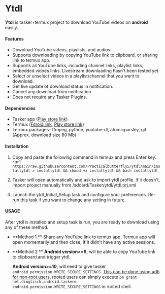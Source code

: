 # Ytdl


**Ytdl** is tasker+termux project to download YouTube videos on **android** easily.

#### Features
* Download YouTube videos, playlists, and audios.
* Supports downloading by copying YouTube link to clipboard, or sharing link to termux app.
* Supports all YouTube links, including channel links, playlist links, embedded vidoes links. Livestream downloading hasn't been tested yet.
* Select or unselect videos in a playlist/channel that you want to download.
* Get live update of download status in notification.
* Cancel any download from notification.
* Does not require any Tasker Plugins.


#### Dependencies
* Tasker app ([Play store link](https://play.google.com/store/apps/details?id=net.dinglisch.android.taskerm))
* Termux ([Fdroid link](https://f-droid.org/en/packages/com.termux/), [Play store link](https://play.google.com/store/apps/details?id=com.termux))
* Termux packages- ffmpeg, python, youtube-dl, atomicparsley, git (Approx. download size 80 Mb)

#### Installation


1. Copy and paste the following command in termux and press Enter key.  
      ```curl https://raw.githubusercontent.com/Practicalbutterfly5/ytdl/main/installytdl > installytdl && chmod +x installytdl && bash installytdl```

2. Tasker will open automatically and ask to import ytdl profile. If it doesn't, import project manually from /sdcard/Tasker/ytdl/ytdl.prj.xml

3. Launch the ytdl_Initial_Setup task and configure your preferences. Re-run this task if you want to change any setting in future.


#### USAGE

After ytdl is installed and setup task is run, you are ready to download using any of these method.

* **Method 1  **
  Share any YouTube link to termux app. Termux app will open momentarily and then close, if it didn't have any active sessions.


* **Method 2  **
  **Android version<=9**,  will be able to copy YouTube link to clipboard and trigger ytdl.  
  
  **Android version>=10**, will need to give tasker ```android.permission.WRITE_SECURE_SETTINGS```. [This can be done using adb for non-root users](https://tasker.joaoapps.com/userguide/en/help/ah_secure_setting_grant.html), rooted users can simply execute ```pm grant net.dinglisch.android.taskerm android.permission.WRITE_SECURE_SETTINGS``` in rooted shell.
